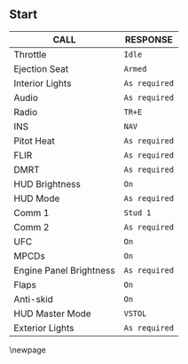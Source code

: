 ## Start

CALL | RESPONSE
---- | --------
Throttle | `Idle`
Ejection Seat | `Armed`
Interior Lights | `As required`
Audio | `As required`
Radio | `TR+E`
INS | `NAV`
Pitot Heat | `As required`
FLIR | `As required`
DMRT | `As required`
HUD Brightness | `On`
HUD Mode | `As required`
Comm 1 | `Stud 1`
Comm 2 | `As required`
UFC | `On`
MPCDs | `On`
Engine Panel Brightness | `As required`
Flaps | `On`
Anti-skid | `On`
HUD Master Mode | `VSTOL`
Exterior Lights | `As required`

\newpage
